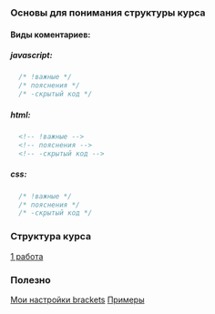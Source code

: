 ### Основы для понимания структуры курса
#### Виды коментариев:  
##### javascript:  
```javascript
  /* !важные */  
  /* пояснения */  
  /* -скрытый код */  
```
##### html:
```html
  <!-- !важные -->  
  <!-- пояснения -->  
  <!-- -скрытый код -->  
```
##### css:
```css
  /* !важные */  
  /* пояснения */  
  /* -скрытый код */  
```
### Cтруктура курса
[1 работа](https://github.com/VipBender/JavaScript/tree/master/1js)  
### Полезно
[Мои настройки brackets](https://github.com/VipBender/JavaScript/blob/master/Brackets)
[Примеры](https://github.com/VipBender/JavaScript/blob/master/Brackets)